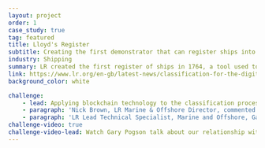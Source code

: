 ```yaml
---
layout: project
order: 1
case_study: true
tag: featured
title: Lloyd's Register
subtitle: Creating the first demonstrator that can register ships into Class using blockchain technology
industry: Shipping
summary: LR created the first register of ships in 1764, a tool used to provide merchants and underwriters information about the quality and condition of vessels they chartered and insured.
link: https://www.lr.org/en-gb/latest-news/classification-for-the-digital-age/
background_color: white

challenge:
    - lead: Applying blockchain technology to the classification process of registering new ships into Class and launching a prototype blockchain-enabled register tool.
    - paragraph: 'Nick Brown, LR Marine & Offshore Director, commented: “LR has tested blockchain technology as an enabler to enter a ship into Class and we have identified multiple potential sources of value by adopting this technology in relation to the management of the activities required as part of this process. A blockchain-based register provides immutability and auditability, therefore providing enhanced trust in the information provided on the platform and also potentially facilitating the trusted information to be available ‘up-to-the-minute’ allowing financing, insuring, payments etc to be provided more dynamically.”'
    - paragraph: 'LR Lead Technical Specialist, Marine and Offshore, Gary Pogson added: “I have been investigating distributed ledger and blockchain technologies for about two and half years and from very early on, I recognised this as an area of great potential. We have taken a systems approach in undertaking this project, exploring customer needs to derive requirements. In looking at potential solutions, we’ve been careful to ask whether blockchain is a valid component of a solution. In our view, applied carefully as part of a well-designed system, it is uniquely disposed to offer additional value and set a foundation for the maritime industry’s future needs.”'
challenge-video: true
challenge-video-lead: Watch Gary Pogson talk about our relationship with Lloyd's Register and how we helped them
---
```

